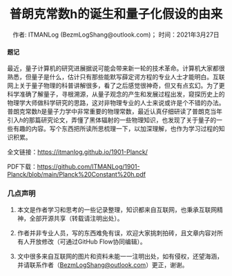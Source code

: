 # <center>普朗克常数h的诞生和量子化假设的由来</center>

<center> 作者: ITMANLog (BezmLogShang@outlook.com)； 时间：2021年3月27日 </center>


#### 题记

最近，量子计算机的研究进展据说可能会带来新一轮的技术革命。计算机大家都很熟悉，但量子是什么，估计只有那些能默写薛定谔方程的专业人士才能明白。互联网上关于量子物理的科普讲解很多，看了之后感觉很神奇，但又有点玄幻。为了更科学准确了解量子，寻根溯源，从量子观念的产生和发展过程出发，窥探历史上的物理学大师做科学研究的思路，这对非物理专业的人士来说或许是个不错的办法。普朗克常数*h*是量子力学中非常重要的物理常数，最近认真仔细研读了普朗克当年引入*h*的那篇研究论文，弄懂了黑体辐射的一些物理知识，也发现了关于量子的一些有趣的内容。写个东西把所读所思梳理一下，以加深理解，也作为学习过程的知识积累。


全文链接：https://itmanlog.github.io/1901-Planck/

PDF下载：https://github.com/ITMANLog/1901-Planck/blob/main/Planck%20Constant%20h.pdf


### 几点声明

1. 本文是作者学习和思考的一些记录整理，知识都来自互联网，也秉承互联网精神，全部开源共享（转载请注明出处）。

2. 作者并非专业人员，写的东西难免有误，欢迎大家挑刺拍砖，且文章内容对所有人开放修改（可通过GitHub Flow协同编辑）。

3. 文中很多来自互联网的图片和资料未能一一注明出处，如有侵权，还望海涵，并请联系作者（BezmLogShang@outlook.com）更正，谢谢。


